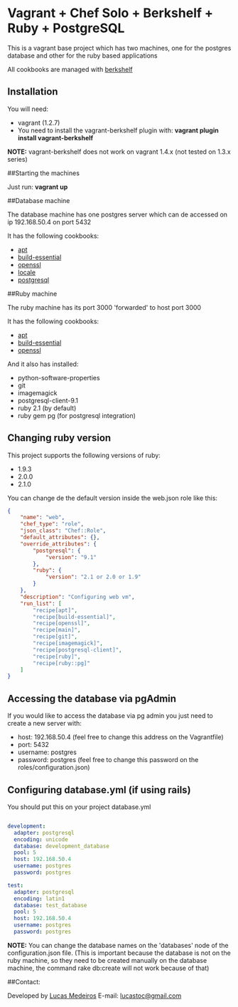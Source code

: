 # Vagrant + Chef Solo + Berkshelf + Ruby + PostgreSQL

This is a vagrant base project which has two machines, one for the postgres database and other for the ruby based applications

All cookbooks are managed with [berkshelf](https://github.com/berkshelf/berkshelf)

## Installation

You will need:

* vagrant (1.2.7)
* You need to install the vagrant-berkshelf plugin with: **vagrant plugin install vagrant-berkshelf**

**NOTE:** vagrant-berkshelf does not work on vagrant 1.4.x (not tested on 1.3.x series)

##Starting the machines

Just run: **vagrant up**

##Database machine

The database machine has one postgres server which can de accessed on ip 192.168.50.4 on port 5432

It has the following cookbooks:

* [apt](http://community.opscode.com/cookbooks/apt)
* [build-essential](http://community.opscode.com/cookbooks/build-essential)
* [openssl](http://community.opscode.com/cookbooks/openssl)
* [locale](http://community.opscode.com/cookbooks/locale)
* [postgresql](http://community.opscode.com/cookbooks/postgresql)

##Ruby machine

The ruby machine has its port 3000 'forwarded' to host port 3000

It has the following cookbooks:

* [apt](http://community.opscode.com/cookbooks/apt)
* [build-essential](http://community.opscode.com/cookbooks/build-essential)
* [openssl](http://community.opscode.com/cookbooks/openssl)

And it also has installed:
 
* python-software-properties
* git
* imagemagick
* postgresql-client-9.1
* ruby 2.1 (by default)
* ruby gem pg (for postgresql integration)

## Changing ruby version

This project supports the following versions of ruby: 

* 1.9.3 
* 2.0.0 
* 2.1.0

You can change de the default version inside the web.json role like this:

```json
{
    "name": "web",
    "chef_type": "role",
    "json_class": "Chef::Role",
    "default_attributes": {},
    "override_attributes": {
        "postgresql": {
            "version": "9.1"
        },
        "ruby": {
            "version": "2.1 or 2.0 or 1.9"
        }
    },
    "description": "Configuring web vm",
    "run_list": [
        "recipe[apt]",
        "recipe[build-essential]",
        "recipe[openssl]",
        "recipe[main]",
        "recipe[git]",
        "recipe[imagemagick]",
        "recipe[postgresql-client]",
        "recipe[ruby]",
        "recipe[ruby::pg]"
    ]
}
```

## Accessing the database via pgAdmin

If you would like to access the database via pg admin you just need to create a new server with:

* host: 192.168.50.4 (feel free to change this address on the Vagrantfile)
* port: 5432
* username: postgres
* password: postgres (feel free to change this password on the roles/configuration.json)

## Configuring database.yml (if using rails)

You should put this on your project database.yml

```yaml

development:
  adapter: postgresql
  encoding: unicode
  database: development_database
  pool: 5
  host: 192.168.50.4
  username: postgres
  password: postgres  

test:
  adapter: postgresql
  encoding: latin1
  database: test_database
  pool: 5
  host: 192.168.50.4
  username: postgres
  password: postgres

```

**NOTE:** You can change the database names on the 'databases' node of the configuration.json file. (This is important because the database is not on the ruby machine, so they need to be created manually on the database machine, the command rake db:create will not work because of that)


##Contact:

Developed by [Lucas Medeiros](https://www.twitter.com/aspmedeiros)
E-mail: lucastoc@gmail.com

